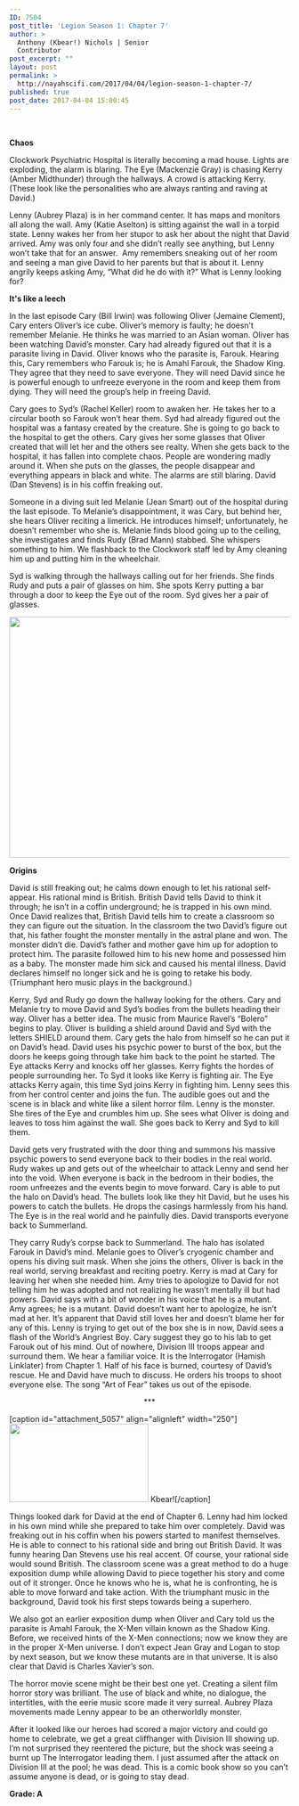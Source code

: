 ```yaml
---
ID: 7504
post_title: 'Legion Season 1: Chapter 7'
author: >
  Anthony (Kbear!) Nichols | Senior
  Contributor
post_excerpt: ""
layout: post
permalink: >
  http://nayahscifi.com/2017/04/04/legion-season-1-chapter-7/
published: true
post_date: 2017-04-04 15:00:45
---
```

&nbsp;

<strong>Chaos</strong>

Clockwork Psychiatric Hospital is literally becoming a mad house. Lights are exploding, the alarm is blaring. The Eye (Mackenzie Gray) is chasing Kerry (Amber Midthunder) through the hallways. A crowd is attacking Kerry. (These look like the personalities who are always ranting and raving at David.)

Lenny (Aubrey Plaza) is in her command center. It has maps and monitors all along the wall. Amy (Katie Aselton) is sitting against the wall in a torpid state. Lenny wakes her from her stupor to ask her about the night that David arrived. Amy was only four and she didn’t really see anything, but Lenny won’t take that for an answer.  Amy remembers sneaking out of her room and seeing a man give David to her parents but that is about it. Lenny angrily keeps asking Amy, “What did he do with it?” What is Lenny looking for?

<strong>It's like a leech</strong>

In the last episode Cary (Bill Irwin) was following Oliver (Jemaine Clement), Cary enters Oliver’s ice cube. Oliver’s memory is faulty; he doesn’t remember Melanie. He thinks he was married to an Asian woman. Oliver has been watching David’s monster. Cary had already figured out that it is a parasite living in David. Oliver knows who the parasite is, Farouk. Hearing this, Cary remembers who Farouk is; he is Amahl Farouk, the Shadow King. They agree that they need to save everyone. They will need David since he is powerful enough to unfreeze everyone in the room and keep them from dying. They will need the group’s help in freeing David.

Cary goes to Syd’s (Rachel Keller) room to awaken her. He takes her to a circular booth so Farouk won’t hear them. Syd had already figured out the hospital was a fantasy created by the creature. She is going to go back to the hospital to get the others. Cary gives her some glasses that Oliver created that will let her and the others see realty. When she gets back to the hospital, it has fallen into complete chaos. People are wondering madly around it. When she puts on the glasses, the people disappear and everything appears in black and white. The alarms are still blaring. David (Dan Stevens) is in his coffin freaking out.

Someone in a diving suit led Melanie (Jean Smart) out of the hospital during the last episode. To Melanie’s disappointment, it was Cary, but behind her, she hears Oliver reciting a limerick. He introduces himself; unfortunately, he doesn’t remember who she is. Melanie finds blood going up to the ceiling, she investigates and finds Rudy (Brad Mann) stabbed. She whispers something to him. We flashback to the Clockwork staff led by Amy cleaning him up and putting him in the wheelchair.

Syd is walking through the hallways calling out for her friends. She finds Rudy and puts a pair of glasses on him. She spots Kerry putting a bar through a door to keep the Eye out of the room. Syd gives her a pair of glasses.

<img class="wp-image-7512 aligncenter" src="http://nayahscifi.com/wp-content/uploads/2017/04/Legion-amys-parents-baby-david_ep7.jpg" alt="" width="768" height="433" />

<strong>Origins</strong>

David is still freaking out; he calms down enough to let his rational self-appear. His rational mind is British. British David tells David to think it through; he isn’t in a coffin underground; he is trapped in his own mind. Once David realizes that, British David tells him to create a classroom so they can figure out the situation. In the classroom the two David’s figure out that, his father fought the monster mentally in the astral plane and won. The monster didn’t die. David’s father and mother gave him up for adoption to protect him. The parasite followed him to his new home and possessed him as a baby. The monster made him sick and caused his mental illness. David declares himself no longer sick and he is going to retake his body. (Triumphant hero music plays in the background.)

Kerry, Syd and Rudy go down the hallway looking for the others. Cary and Melanie try to move David and Syd’s bodies from the bullets heading their way. Oliver has a better idea. The music from Maurice Ravel’s “Bolero” begins to play. Oliver is building a shield around David and Syd with the letters SHIELD around them. Cary gets the halo from himself so he can put it on David’s head. David uses his psychic power to burst of the box, but the doors he keeps going through take him back to the point he started. The Eye attacks Kerry and knocks off her glasses. Kerry fights the hordes of people surrounding her. To Syd it looks like Kerry is fighting air. The Eye attacks Kerry again, this time Syd joins Kerry in fighting him. Lenny sees this from her control center and joins the fun. The audible goes out and the scene is in black and white like a silent horror film. Lenny is the monster. She tires of the Eye and crumbles him up. She sees what Oliver is doing and leaves to toss him against the wall. She goes back to Kerry and Syd to kill them.

David gets very frustrated with the door thing and summons his massive psychic powers to send everyone back to their bodies in the real world. Rudy wakes up and gets out of the wheelchair to attack Lenny and send her into the void. When everyone is back in the bedroom in their bodies, the room unfreezes and the events begin to move forward. Cary is able to put the halo on David’s head. The bullets look like they hit David, but he uses his powers to catch the bullets. He drops the casings harmlessly from his hand. The Eye is in the real world and he painfully dies. David transports everyone back to Summerland.

They carry Rudy’s corpse back to Summerland. The halo has isolated Farouk in David’s mind. Melanie goes to Oliver’s cryogenic chamber and opens his diving suit mask. When she joins the others, Oliver is back in the real world, serving breakfast and reciting poetry. Kerry is mad at Cary for leaving her when she needed him. Amy tries to apologize to David for not telling him he was adopted and not realizing he wasn’t mentally ill but had powers. David says with a bit of wonder in his voice that he is a mutant. Amy agrees; he is a mutant. David doesn’t want her to apologize, he isn’t mad at her. It’s apparent that David still loves her and doesn’t blame her for any of this. Lenny is trying to get out of the box she is in now, David sees a flash of the World’s Angriest Boy. Cary suggest they go to his lab to get Farouk out of his mind. Out of nowhere, Division III troops appear and surround them. We hear a familiar voice. It is the Interrogator (Hamish Linklater) from Chapter 1. Half of his face is burned, courtesy of David’s rescue. He and David have much to discuss. He orders his troops to shoot everyone else. The song “Art of Fear” takes us out of the episode.
<p style="text-align: center;">***</p>


[caption id="attachment_5057" align="alignleft" width="250"]<img class="wp-image-5057 size-thumbnail" src="http://nayahscifi.com/wp-content/uploads/2017/01/KBear-250x141.png" alt="" width="250" height="141" /> Kbear![/caption]

Things looked dark for David at the end of Chapter 6. Lenny had him locked in his own mind while she prepared to take him over completely. David was freaking out in his coffin when his powers started to manifest themselves. He is able to connect to his rational side and bring out British David. It was funny hearing Dan Stevens use his real accent. Of course, your rational side would sound British. The classroom scene was a great method to do a huge exposition dump while allowing David to piece together his story and come out of it stronger. Once he knows who he is, what he is confronting, he is able to move forward and take action. With the triumphant music in the background, David took his first steps towards being a superhero.

We also got an earlier exposition dump when Oliver and Cary told us the parasite is Amahl Farouk, the X-Men villain known as the Shadow King. Before, we received hints of the X-Men connections; now we know they are in the proper X-Men universe. I don’t expect Jean Gray and Logan to stop by next season, but we know these mutants are in that universe. It is also clear that David is Charles Xavier’s son.

The horror movie scene might be their best one yet. Creating a silent film horror story was brilliant. The use of black and white, no dialogue, the intertitles, with the eerie music score made it very surreal. Aubrey Plaza movements made Lenny appear to be an otherworldly monster.

After it looked like our heroes had scored a major victory and could go home to celebrate, we get a great cliffhanger with Division III showing up. I’m not surprised they reentered the picture, but the shock was seeing a burnt up The Interrogator leading them. I just assumed after the attack on Division III at the pool; he was dead. This is a comic book show so you can’t assume anyone is dead, or is going to stay dead.

<strong>Grade: A</strong>